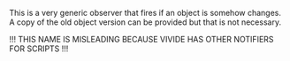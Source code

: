 This is a very generic observer that fires if an object is somehow changes. A copy of the old object version can be provided but that is not necessary.

!!! THIS NAME IS MISLEADING BECAUSE VIVIDE HAS OTHER NOTIFIERS FOR SCRIPTS !!!